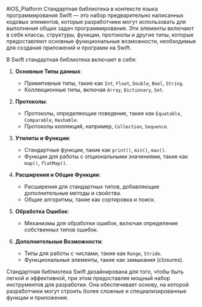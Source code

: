 #iOS_Platform 
Стандартная библиотека в контексте языка программирования Swift — это набор предварительно написанных кодовых элементов, которые разработчики могут использовать для выполнения общих задач программирования. Эти элементы включают в себя классы, структуры, функции, протоколы и другие типы, которые предоставляют основные функциональные возможности, необходимые для создания приложений и программ на Swift.

В Swift стандартная библиотека включает в себя:

1. **Основные Типы данных**:
   - Примитивные типы, такие как `Int`, `Float`, `Double`, `Bool`, `String`.
   - Коллекционные типы, включая `Array`, `Dictionary`, `Set`.

2. **Протоколы**:
   - Протоколы, определяющие поведение, такие как `Equatable`, `Comparable`, `Hashable`.
   - Протоколы коллекций, например, `Collection`, `Sequence`.

3. **Утилиты и Функции**:
   - Стандартные функции, такие как `print()`, `min()`, `max()`.
   - Функции для работы с опциональными значениями, такие как `map()`, `flatMap()`.

4. **Расширения и Общие Функции**:
   - Расширения для стандартных типов, добавляющие дополнительные методы и свойства.
   - Общие алгоритмы, такие как сортировка и поиск.

5. **Обработка Ошибок**:
   - Механизмы для обработки ошибок, включая определение собственных типов ошибок.

6. **Дополнительные Возможности**:
   - Типы для работы с числами, такие как `Range`, `Stride`.
   - Функциональные элементы, такие как замыкания (closures).

Стандартная библиотека Swift дизайнирована для того, чтобы быть легкой и эффективной, при этом предоставляя мощный набор инструментов для разработки. Она обеспечивает основу, на которой разработчики могут строить более сложные и специализированные функции и приложения.